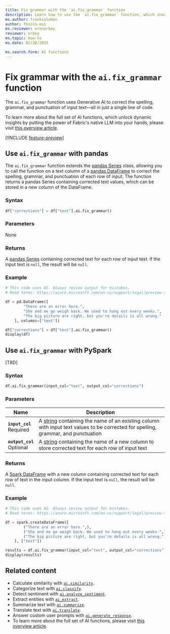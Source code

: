 ```yaml
---
title: Fix grammar with the `ai.fix_grammar` function
description: Learn how to use the `ai.fix_grammar` function, which invokes Generative AI to correct the spelling, grammar, and punctuation of input text.
ms.author: franksolomon
author: fbsolo-ms1
ms.reviewer: erenorbey
reviewer: orbey
ms.topic: how-to
ms.date: 02/20/2025

ms.search.form: AI functions
---
```


# Fix grammar with the `ai.fix_grammar` function

The `ai.fix_grammar` function uses Generative AI to correct the spelling, grammar, and punctuation of input text—all in just a single line of code.

To learn more about the full set of AI functions, which unlock dynamic insights by putting the power of Fabric's native LLM into your hands, please visit [this overview article](ai-function-overview.md).

[!INCLUDE [feature-preview](../../includes/feature-preview-note.md)]

## Use `ai.fix_grammar` with pandas

The `ai.fix_grammar` function extends the [pandas Series](https://pandas.pydata.org/docs/reference/api/pandas.Series.html) class, allowing you to call the function on a text column of a [pandas DataFrame](https://pandas.pydata.org/docs/reference/api/pandas.Series.html) to correct the spelling, grammar, and punctuation of each row of input. The function returns a pandas Series containing corrected text values, which can be stored in a new column of the DataFrame.

### Syntax

```python
df["corrections"] = df["text"].ai.fix_grammar()
```

### Parameters

None

### Returns

A [pandas Series](https://pandas.pydata.org/docs/reference/api/pandas.Series.html) containing corrected text for each row of input text. If the input text is `null`, the result will be `null`.

### Example

```python
# This code uses AI. Always review output for mistakes. 
# Read terms: https://azure.microsoft.com/en-us/support/legal/preview-supplemental-terms/

df = pd.DataFrame([
        "There are an error here.",
        "She and me go weigh back. We used to hang out every weeks.",
        "The big picture are right, but you're details is all wrong."
    ], columns=["text"])

df["corrections"] = df["text"].ai.fix_grammar()
display(df)
```

## Use `ai.fix_grammar` with PySpark

[TBD]

### Syntax

```python
df.ai.fix_grammar(input_col="text", output_col="corrections")
```

### Parameters

| **Name** | **Description** |
|---|---|
| **`input_col`** <br> Required | A [string](https://spark.apache.org/docs/latest/api/python/reference/pyspark.sql/api/pyspark.sql.types.StringType.html) containing the name of an existing column with input text values to be corrected for spelling, grammar, and punctuation |
| **`output_col`** <br> Optional | A [string](https://spark.apache.org/docs/latest/api/python/reference/pyspark.sql/api/pyspark.sql.types.StringType.html) containing the name of a new column to store corrected text for each row of input text |

### Returns

A [Spark DataFrame](https://spark.apache.org/docs/latest/api/python/reference/pyspark.sql/dataframe.html) with a new column containing corrected text for each row of text in the input column. If the input text is `null`, the result will be `null`.

### Example

```python
# This code uses AI. Always review output for mistakes. 
# Read terms: https://azure.microsoft.com/en-us/support/legal/preview-supplemental-terms/

df = spark.createDataFrame([
        ("There are an error here.",),
        ("She and me go weigh back. We used to hang out every weeks.",),
        ("The big picture are right, but you're details is all wrong.",)
    ], ["text"])

results = df.ai.fix_grammar(input_col="text", output_col="corrections")
display(results)
```

## Related content

- Calculate similarity with [`ai.similarity`](similarity.md).
- Categorize text with [`ai.classify`](classify.md).
- Detect sentiment with [`ai.analyze_sentiment`](analyze-sentiment.md).
- Extract entities with [`ai_extract`](extract.md).
- Summarize text with [`ai.summarize`](summarize.md).
- Translate text with [`ai.translate`](translate.md).
- Answer custom user prompts with [`ai.generate_response`](generate-response.md).
- To learn more about the full set of AI functions, please visit [this overview article](ai-function-overview.md).
